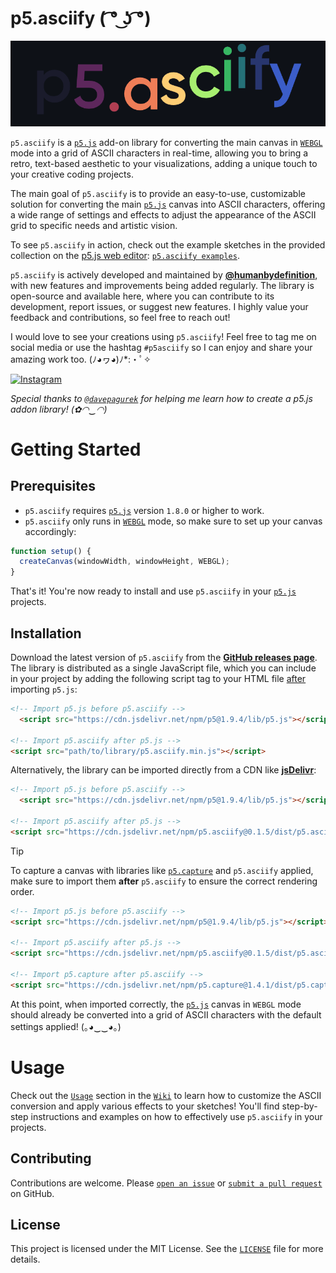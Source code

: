 # p5.asciify ( ͡° ͜ʖ ͡°)

<p align="center">
  <img src="https://github.com/humanbydefinition/p5.asciify/raw/main/repo_assets/p5.asciify.animated-logo.gif" />
</p>

`p5.asciify` is a [`p5.js`](https://p5js.org/) add-on library for converting the main canvas in [`WEBGL`](https://p5js.org/reference/p5/WEBGL/) mode into a grid of ASCII characters in real-time, allowing you to bring a retro, text-based aesthetic to your visualizations, adding a unique touch to your creative coding projects.

The main goal of `p5.asciify` is to provide an easy-to-use, customizable solution for converting the main [`p5.js`](https://p5js.org/) canvas into ASCII characters, offering a wide range of settings and effects to adjust the appearance of the ASCII grid to specific needs and artistic vision.

To see `p5.asciify` in action, check out the example sketches in the provided collection on the [p5.js web editor](https://editor.p5js.org/): 
[`p5.asciify examples`](https://editor.p5js.org/humanbydefinition/collections/DUa3pcJqn).

`p5.asciify` is actively developed and maintained by [**@humanbydefinition**](https://github.com/humanbydefinition), with new features and improvements being added regularly. The library is open-source and available here, where you can contribute to its development, report issues, or suggest new features. I highly value your feedback and contributions, so feel free to reach out!

I would love to see your creations using `p5.asciify`! Feel free to tag me on social media or use the hashtag `#p5asciify` so I can enjoy and share your amazing work too. (ﾉ◕ヮ◕)ﾉ*:・ﾟ✧ 

[![Instagram](https://img.shields.io/badge/Instagram-lightgrey?style=social&logo=instagram)](https://www.instagram.com/humanbydefinition/)

*Special thanks to [`@davepagurek`](https://github.com/davepagurek) for helping me learn how to create a p5.js addon library! (✿◠‿◠)*

# Getting Started

## Prerequisites

- `p5.asciify` requires [`p5.js`](https://p5js.org/) version `1.8.0` or higher to work. 
- `p5.asciify` only runs in [`WEBGL`](https://p5js.org/reference/#/p5/createCanvas) mode, so make sure to set up your canvas accordingly:

```javascript
function setup() {
  createCanvas(windowWidth, windowHeight, WEBGL);
}
```

That's it! You're now ready to install and use `p5.asciify` in your [`p5.js`](https://p5js.org/) projects.

## Installation

Download the latest version of `p5.asciify` from the [**GitHub releases page**](https://github.com/humanbydefinition/p5.asciify/releases). The library is distributed as a single JavaScript file, which you can include in your project by adding the following script tag to your HTML file <u>after</u> importing `p5.js`:

```html
<!-- Import p5.js before p5.asciify -->
  <script src="https://cdn.jsdelivr.net/npm/p5@1.9.4/lib/p5.js"></script>

<!-- Import p5.asciify after p5.js -->
<script src="path/to/library/p5.asciify.min.js"></script>
```


Alternatively, the library can be imported directly from a CDN like [**jsDelivr**](https://www.jsdelivr.com/):

```html	
<!-- Import p5.js before p5.asciify -->
  <script src="https://cdn.jsdelivr.net/npm/p5@1.9.4/lib/p5.js"></script>

<!-- Import p5.asciify after p5.js -->
<script src="https://cdn.jsdelivr.net/npm/p5.asciify@0.1.5/dist/p5.asciify.min.js"></script>
```

> [!TIP]
> To capture a canvas with libraries like [`p5.capture`](https://github.com/tapioca24/p5.capture) and `p5.asciify` applied, make sure to import them **after** `p5.asciify` to ensure the correct rendering order.
>
> ```html
> <!-- Import p5.js before p5.asciify -->
> <script src="https://cdn.jsdelivr.net/npm/p5@1.9.4/lib/p5.js"></script>
>
> <!-- Import p5.asciify after p5.js -->
> <script src="https://cdn.jsdelivr.net/npm/p5.asciify@0.1.5/dist/p5.asciify.min.js"></script>
>
> <!-- Import p5.capture after p5.asciify -->
> <script src="https://cdn.jsdelivr.net/npm/p5.capture@1.4.1/dist/p5.capture.umd.min.js"></script>
> ```

At this point, when imported correctly, the [`p5.js`](https://p5js.org/) canvas in `WEBGL` mode should already be converted into a grid of ASCII characters with the default settings applied! (｡◕‿‿◕｡)

# Usage

Check out the [`Usage`](https://github.com/humanbydefinition/p5.asciify/wiki/02_Usage) section in the [`Wiki`](https://github.com/humanbydefinition/p5.asciify/wiki) to learn how to customize the ASCII conversion and apply various effects to your sketches! You'll find step-by-step instructions and examples on how to effectively use `p5.asciify` in your projects.

## Contributing
Contributions are welcome. Please [`open an issue`](https://github.com/humanbydefinition/p5.asciify/issues) or [`submit a pull request`](https://github.com/humanbydefinition/p5.asciify/pulls) on GitHub.

## License
This project is licensed under the MIT License. See the [`LICENSE`](https://github.com/humanbydefinition/p5.asciify/blob/main/LICENSE) file for more details.
